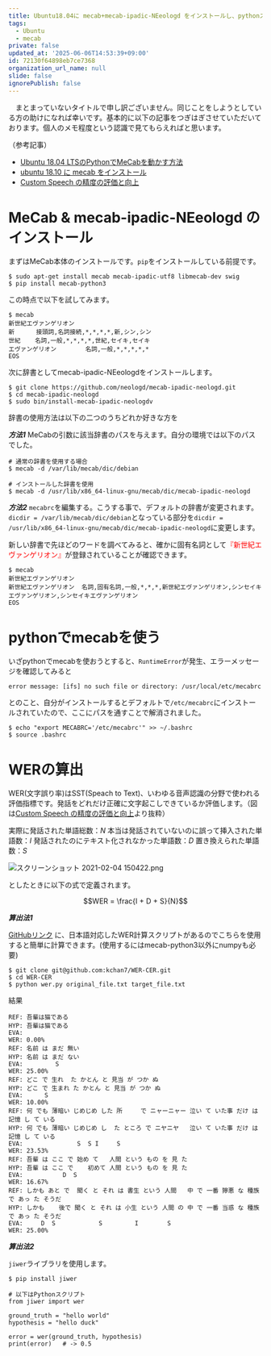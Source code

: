 ```yaml
---
title: Ubuntu18.04に mecab+mecab-ipadic-NEeologd をインストールし、pythonスクリプトでWERを算出するまで
tags:
  - Ubuntu
  - mecab
private: false
updated_at: '2025-06-06T14:53:39+09:00'
id: 72130f64898eb7ce7368
organization_url_name: null
slide: false
ignorePublish: false
---
```

　まとまっていないタイトルで申し訳ございません。同じことをしようとしている方の助けになれば幸いです。基本的に以下の記事をつぎはぎさせていただいております。個人のメモ程度という認識で見てもらえればと思います。

（参考記事）
- [Ubuntu 18.04 LTSのPythonでMeCabを動かす方法](https://qiita.com/SUZUKI_Masaya/items/685000d569452585210c)
- [ubuntu 18.10 に mecab をインストール](https://qiita.com/ekzemplaro/items/c98c7f6698f130b55d53)
- [Custom Speech の精度の評価と向上](https://docs.microsoft.com/ja-jp/azure/cognitive-services/speech-service/how-to-custom-speech-evaluate-data)

# MeCab & mecab-ipadic-NEeologd のインストール

まずはMeCab本体のインストールです。`pip`をインストールしている前提です。

```shell
$ sudo apt-get install mecab mecab-ipadic-utf8 libmecab-dev swig
$ pip install mecab-python3
```

この時点で以下を試してみます。

```shell
$ mecab
新世紀エヴァンゲリオン
新      接頭詞,名詞接続,*,*,*,*,新,シン,シン
世紀    名詞,一般,*,*,*,*,世紀,セイキ,セイキ
エヴァンゲリオン        名詞,一般,*,*,*,*,*
EOS
```

次に辞書としてmecab-ipadic-NEeologdをインストールします。

```shell
$ git clone https://github.com/neologd/mecab-ipadic-neologd.git
$ cd mecab-ipadic-neologd
$ sudo bin/install-mecab-ipadic-neologdv
```

辞書の使用方法は以下の二つのうちどれか好きな方を

***方法1***
MeCabの引数に該当辞書のパスを与えます。自分の環境では以下のパスでした。

```shell
# 通常の辞書を使用する場合
$ mecab -d /var/lib/mecab/dic/debian

# インストールした辞書を使用
$ mecab -d /usr/lib/x86_64-linux-gnu/mecab/dic/mecab-ipadic-neologd
```

***方法2***
`mecabrc`を編集する。こうする事で、デフォルトの辞書が変更されます。
`dicdir = /var/lib/mecab/dic/debian`となっている部分を`dicdir = /usr/lib/x86_64-linux-gnu/mecab/dic/mecab-ipadic-neologd`に変更します。

新しい辞書で先ほどのワードを調べてみると、確かに固有名詞として<font color="Red">『新世紀エヴァンゲリオン』</font>が登録されていることが確認できます。

```shell
$ mecab
新世紀エヴァンゲリオン
新世紀エヴァンゲリオン  名詞,固有名詞,一般,*,*,*,新世紀エヴァンゲリオン,シンセイキエヴァンゲリオン,シンセイキエヴァンゲリオン
EOS
```

# pythonでmecabを使う

いざpythonでmecabを使おうとすると、`RuntimeError`が発生、エラーメッセージを確認してみると

```
error message: [ifs] no such file or directory: /usr/local/etc/mecabrc
```

とのこと、自分がインストールするとデフォルトで`/etc/mecabrc`にインストールされていたので、ここにパスを通すことで解消されました。

```
$ echo "export MECABRC='/etc/mecabrc'" >> ~/.bashrc
$ source .bashrc
```

# WERの算出
WER(文字誤り率)はSST(Speach to Text)、いわゆる音声認識の分野で使われる評価指標です。発話をどれだけ正確に文字起こしできているか評価します。（図は[Custom Speech の精度の評価と向上](https://docs.microsoft.com/ja-jp/azure/cognitive-services/speech-service/how-to-custom-speech-evaluate-data)より抜粋）

実際に発話された単語総数：$N$
本当は発話されていないのに誤って挿入された単語数：$I$
発話されたのにテキスト化されなかった単語数：$D$
置き換えられた単語数：$S$

![スクリーンショット 2021-02-04 150422.png](https://qiita-image-store.s3.ap-northeast-1.amazonaws.com/0/323251/db3cc2af-0a6e-4ca7-56ce-c28a21cf17c2.png)


としたときに以下の式で定義されます。

```math
WER = \frac{I + D + S}{N}
```

***算出法1***

[GitHubリンク](https://github.com/kchan7/WER-CER) に、日本語対応したWER計算スクリプトがあるのでこちらを使用すると簡単に計算できます。(使用するにはmecab-python3以外にnumpyも必要)

```
$ git clone git@github.com:kchan7/WER-CER.git
$ cd WER-CER
$ python wer.py original_file.txt target_file.txt
```

結果

```
REF: 吾輩は猫である
HYP: 吾輩は猫である
EVA:
WER: 0.00%
REF: 名前 は まだ 無い
HYP: 名前 は まだ ない
EVA:         S
WER: 25.00%
REF: どこ で 生れ  た かとん と 見当 が つか ぬ
HYP: どこ で 生まれ た かとん と 見当 が つか ぬ
EVA:      S
WER: 10.00%
REF: 何 でも 薄暗い じめじめ した 所     で ニャーニャー 泣い て いた事 だけ は 記憶 し て いる
HYP: 何 でも 薄暗い じめじめ し  た ところ で ニヤニヤ   泣い て いた事 だけ は 記憶 し て いる
EVA:               S  S I     S
WER: 23.53%
REF: 吾輩 は ここ で 始め て   人間 という もの を 見 た
HYP: 吾輩 は ここ で    初めて 人間 という もの を 見 た
EVA:           D  S
WER: 16.67%
REF: しかも あと で  聞く と それ は 書生 という 人間   中 で 一番 獰悪 な 種族 で あっ た そうだ
HYP: しかも    後で 聞く と それ は 小生 という 人間 の 中 で 一番 当惑 な 種族 で あっ た そうだ
EVA:     D  S            S         I        S
WER: 25.00%
```

***算出法2***

`jiwer`ライブラリを使用します。

```
$ pip install jiwer

# 以下はPythonスクリプト
from jiwer import wer

ground_truth = "hello world"
hypothesis = "hello duck"

error = wer(ground_truth, hypothesis)
print(error)   # -> 0.5
```




